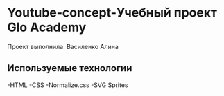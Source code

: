 # Youtube-concept-Учебный проект Glo Academy
Проект выполнила: Василенко Алина

## Используемые технологии 
-HTML
-CSS
-Normalize.css
-SVG Sprites
